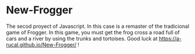 # New-Frogger

The secod proyect of Javascript. In this case is a remaster of the tradicional game of Frogger. 
In this game, you must get the frog cross a road full of cars and a river by using the trunks and tortoises.
Good luck at https://a-rucal.github.io/New-Frogger/ !

